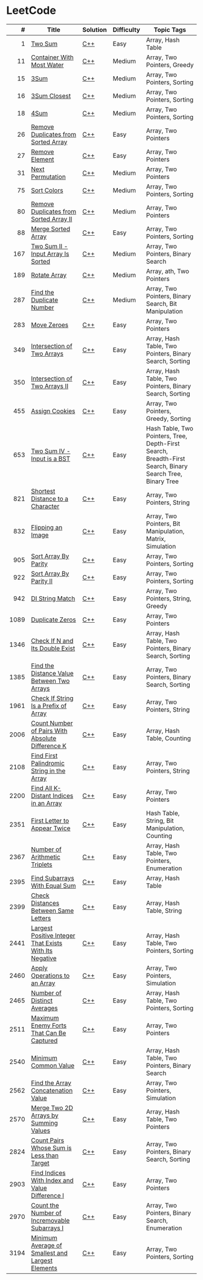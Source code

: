 # LeetCode

<!-- prettier-ignore -->
|    # | Title | Solution | Difficulty | Topic Tags |
| ---: | ----- | -------- | ---------- | ---------- |
| 1 | [Two Sum](https://leetcode.com/problems/two-sum/) | [C++](./algorithms/two-sum/two-sum.cc) | Easy | Array, Hash Table |
| 11 | [Container With Most Water](https://leetcode.com/problems/container-with-most-water/) | [C++](./algorithms/container-with-most-water/container-with-most-water.cc) | Medium | Array, Two Pointers, Greedy |
| 15 | [3Sum](https://leetcode.com/problems/3sum/) | [C++](./algorithms/3sum/3sum.cc) | Medium | Array, Two Pointers, Sorting |
| 16 | [3Sum Closest](https://leetcode.com/problems/3sum-closest/) | [C++](./algorithms/3sum-closest/3sum-closest.cc) | Medium | Array, Two Pointers, Sorting |
| 18 | [4Sum](https://leetcode.com/problems/4sum/) | [C++](./algorithms/4sum/4sum.cc) | Medium | Array, Two Pointers, Sorting |
| 26 | [Remove Duplicates from Sorted Array](https://leetcode.com/problems/remove-duplicates-from-sorted-array/) | [C++](./algorithms/remove-duplicates-from-sorted-array/remove-duplicates-from-sorted-array.cc) | Easy | Array, Two Pointers |
| 27 | [Remove Element](https://leetcode.com/problems/remove-element/) | [C++](./algorithms/remove-element/remove-element.cc) | Easy | Array, Two Pointers |
| 31 | [Next Permutation](https://leetcode.com/problems/next-permutation/) | [C++](./algorithms/next-permutation/next-permutation.cc) | Medium | Array, Two Pointers |
| 75 | [Sort Colors](https://leetcode.com/problems/sort-colors/) | [C++](./algorithms/sort-colors/sort-colors.cc) | Medium | Array, Two Pointers, Sorting |
| 80 | [Remove Duplicates from Sorted Array II](https://leetcode.com/problems/remove-duplicates-from-sorted-array-ii/) | [C++](./algorithms/remove-duplicates-from-sorted-array-ii/remove-duplicates-from-sorted-array-ii.cc) | Medium | Array, Two Pointers |
| 88 | [Merge Sorted Array](https://leetcode.com/problems/merge-sorted-array/) | [C++](./algorithms/merge-sorted-array/merge-sorted-array.cc) | Easy | Array, Two Pointers, Sorting |
| 167 | [Two Sum II - Input Array Is Sorted](https://leetcode.com/problems/two-sum-ii-input-array-is-sorted/) | [C++](./algorithms/two-sum-ii-input-array-is-sorted/two-sum-ii-input-array-is-sorted.cc) | Medium | Array, Two Pointers, Binary Search |
| 189 | [Rotate Array](https://leetcode.com/problems/rotate-array/) | [C++](./algorithms/rotate-array/rotate-array.cc) | Medium | Array, ath, Two Pointers |
| 287 | [Find the Duplicate Number](https://leetcode.com/problems/find-the-duplicate-number/) | [C++](./algorithms/find-the-duplicate-number/find-the-duplicate-number.cc) | Medium | Array, Two Pointers, Binary Search, Bit Manipulation |
| 283 | [Move Zeroes](https://leetcode.com/problems/move-zeroes/) | [C++](./algorithms/move-zeroes/move-zeroes.cc) | Easy | Array, Two Pointers |
| 349 | [Intersection of Two Arrays](https://leetcode.com/problems/intersection-of-two-arrays/) | [C++](./algorithms/intersection-of-two-arrays/intersection-of-two-arrays.cc) | Easy | Array, Hash Table, Two Pointers, Binary Search, Sorting |
| 350 | [Intersection of Two Arrays II](https://leetcode.com/problems/intersection-of-two-arrays-ii/) | [C++](./algorithms/intersection-of-two-arrays-ii/intersection-of-two-arrays-ii.cc) | Easy | Array, Hash Table, Two Pointers, Binary Search, Sorting |
| 455 | [Assign Cookies](https://leetcode.com/problems/assign-cookies/) | [C++](./algorithms/assign-cookies/assign-cookies.cc) | Easy | Array, Two Pointers, Greedy, Sorting |
| 653 | [Two Sum IV - Input is a BST](https://leetcode.com/problems/two-sum-iv-input-is-a-bst/) | [C++](./algorithms/two-sum-iv-input-is-a-bst/two-sum-iv-input-is-a-bst.cc) | Easy | Hash Table, Two Pointers, Tree, Depth-First Search, Breadth-First Search, Binary Search Tree, Binary Tree |
| 821 | [Shortest Distance to a Character](https://leetcode.com/problems/shortest-distance-to-a-character/) | [C++](./algorithms/shortest-distance-to-a-character/shortest-distance-to-a-character.cc) | Easy | Array, Two Pointers, String |
| 832 | [Flipping an Image](https://leetcode.com/problems/flipping-an-image/) | [C++](./algorithms/flipping-an-image/flipping-an-image.cc) | Easy | Array, Two Pointers, Bit Manipulation, Matrix, Simulation |
| 905 | [Sort Array By Parity](https://leetcode.com/problems/sort-array-by-parity/) | [C++](./algorithms/sort-array-by-parity/sort-array-by-parity.cc) | Easy | Array, Two Pointers, Sorting |
| 922 | [Sort Array By Parity II](https://leetcode.com/problems/sort-array-by-parity-ii/) | [C++](./algorithms/sort-array-by-parity-ii/sort-array-by-parity-ii.cc) | Easy | Array, Two Pointers, Sorting |
| 942 | [DI String Match](https://leetcode.com/problems/di-string-match/) | [C++](./algorithms/di-string-match/di-string-match.cc) | Easy | Array, Two Pointers, String, Greedy |
| 1089 | [Duplicate Zeros](https://leetcode.com/problems/duplicate-zeros/) | [C++](./algorithms/duplicate-zeros/duplicate-zeros.cc) | Easy | Array, Two Pointers |
| 1346 | [Check If N and Its Double Exist](https://leetcode.com/problems/check-if-n-and-its-double-exist/) | [C++](./algorithms/check-if-n-and-its-double-exist/check-if-n-and-its-double-exist.cc) | Easy | Array, Hash Table, Two Pointers, Binary Search, Sorting |
| 1385 | [Find the Distance Value Between Two Arrays](https://leetcode.com/problems/find-the-distance-value-between-two-arrays/) | [C++](./algorithms/find-the-distance-value-between-two-arrays/find-the-distance-value-between-two-arrays.cc) | Easy | Array, Two Pointers, Binary Search, Sorting |
| 1961 | [Check If String Is a Prefix of Array](https://leetcode.com/problems/check-if-string-is-a-prefix-of-array/) | [C++](./algorithms/check-if-string-is-a-prefix-of-array/check-if-string-is-a-prefix-of-array.cc) | Easy | Array, Two Pointers, String |
| 2006 | [Count Number of Pairs With Absolute Difference K](https://leetcode.com/problems/count-number-of-pairs-with-absolute-difference-k/) | [C++](./algorithms/count-number-of-pairs-with-absolute-difference-k/count-number-of-pairs-with-absolute-difference-k.cc) | Easy | Array, Hash Table, Counting |
| 2108 | [Find First Palindromic String in the Array](https://leetcode.com/problems/find-first-palindromic-string-in-the-array/) | [C++](./algorithms/find-first-palindromic-string-in-the-array/find-first-palindromic-string-in-the-array.cc) | Easy | Array, Two Pointers, String |
| 2200 | [Find All K-Distant Indices in an Array](https://leetcode.com/problems/find-all-k-distant-indices-in-an-array/) | [C++](./algorithms/find-all-k-distant-indices-in-an-array/find-all-k-distant-indices-in-an-array.cc) | Easy | Array, Two Pointers |
| 2351 | [First Letter to Appear Twice](https://leetcode.com/problems/first-letter-to-appear-twice/) | [C++](./algorithms/first-letter-to-appear-twice/first-letter-to-appear-twice.cc) | Easy | Hash Table, String, Bit Manipulation, Counting |
| 2367 | [Number of Arithmetic Triplets](https://leetcode.com/problems/number-of-arithmetic-triplets/) | [C++](./algorithms/number-of-arithmetic-triplets/number-of-arithmetic-triplets.cc) | Easy | Array, Hash Table, Two Pointers, Enumeration |
| 2395 | [Find Subarrays With Equal Sum](https://leetcode.com/problems/find-subarrays-with-equal-sum/) | [C++](./algorithms/find-subarrays-with-equal-sum/find-subarrays-with-equal-sum.cc) | Easy | Array, Hash Table |
| 2399 | [Check Distances Between Same Letters](https://leetcode.com/problems/check-distances-between-same-letters/) | [C++](./algorithms/check-distances-between-same-letters/check-distances-between-same-letters.cc) | Easy | Array, Hash Table, String |
| 2441 | [Largest Positive Integer That Exists With Its Negative](https://leetcode.com/problems/largest-positive-integer-that-exists-with-its-negative/) | [C++](./algorithms/largest-positive-integer-that-exists-with-its-negative/largest-positive-integer-that-exists-with-its-negative.cc) | Easy | Array, Hash Table, Two Pointers, Sorting |
| 2460 | [Apply Operations to an Array](https://leetcode.com/problems/apply-operations-to-an-array/) | [C++](./algorithms/apply-operations-to-an-array/apply-operations-to-an-array.cc) | Easy | Array, Two Pointers, Simulation |
| 2465 | [Number of Distinct Averages](https://leetcode.com/problems/number-of-distinct-averages/) | [C++](./algorithms/number-of-distinct-averages/number-of-distinct-averages.cc) | Easy | Array, Hash Table, Two Pointers, Sorting |
| 2511 | [Maximum Enemy Forts That Can Be Captured](https://leetcode.com/problems/maximum-enemy-forts-that-can-be-captured/) | [C++](./algorithms/maximum-enemy-forts-that-can-be-captured/maximum-enemy-forts-that-can-be-captured.cc) | Easy | Array, Two Pointers |
| 2540 | [Minimum Common Value](https://leetcode.com/problems/minimum-common-value/) | [C++](./algorithms/minimum-common-value/minimum-common-value.cc) | Easy | Array, Hash Table, Two Pointers, Binary Search |
| 2562 | [Find the Array Concatenation Value](https://leetcode.com/problems/find-the-array-concatenation-value/) | [C++](./algorithms/find-the-array-concatenation-value/find-the-array-concatenation-value.cc) | Easy | Array, Two Pointers, Simulation |
| 2570 | [Merge Two 2D Arrays by Summing Values](https://leetcode.com/problems/merge-two-2d-arrays-by-summing-values/) | [C++](./algorithms/merge-two-2d-arrays-by-summing-values/merge-two-2d-arrays-by-summing-values.cc) | Easy | Array, Hash Table, Two Pointers |
| 2824 | [Count Pairs Whose Sum is Less than Target](https://leetcode.com/problems/count-pairs-whose-sum-is-less-than-target/) | [C++](./algorithms/count-pairs-whose-sum-is-less-than-target/count-pairs-whose-sum-is-less-than-target.cc) | Easy | Array, Two Pointers, Binary Search, Sorting |
| 2903 |[Find Indices With Index and Value Difference I](https://leetcode.com/problems/find-indices-with-index-and-value-difference-i/) | [C++](./algorithms/find-indices-with-index-and-value-difference-i/find-indices-with-index-and-value-difference-i.cc) | Easy | Array, Two Pointers |
| 2970 | [Count the Number of Incremovable Subarrays I](https://leetcode.com/problems/count-the-number-of-incremovable-subarrays-i/) | [C++](./algorithms/count-the-number-of-incremovable-subarrays-i/count-the-number-of-incremovable-subarrays-i.cc) | Easy | Array, Two Pointers, Binary Search, Enumeration |
| 3194 | [Minimum Average of Smallest and Largest Elements](https://leetcode.com/problems/minimum-average-of-smallest-and-largest-elements/) | [C++](./algorithms/minimum-average-of-smallest-and-largest-elements/minimum-average-of-smallest-and-largest-elements.cc) | Easy | Array, Two Pointers, Sorting |
